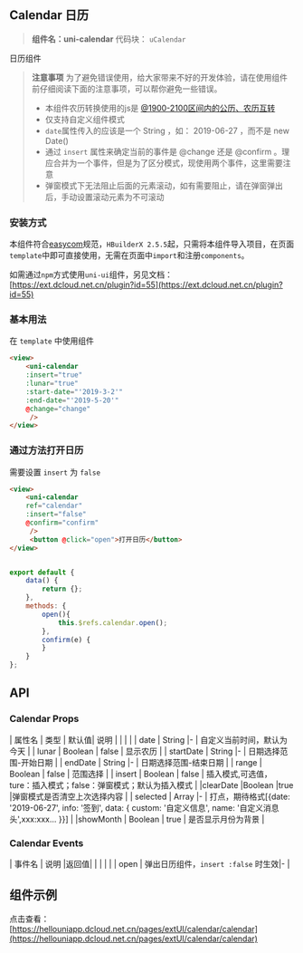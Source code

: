 

## Calendar 日历
> **组件名：uni-calendar**
> 代码块： `uCalendar`


日历组件

> **注意事项**
> 为了避免错误使用，给大家带来不好的开发体验，请在使用组件前仔细阅读下面的注意事项，可以帮你避免一些错误。
> - 本组件农历转换使用的js是 [@1900-2100区间内的公历、农历互转](https://github.com/jjonline/calendar.js)  
> - 仅支持自定义组件模式
> - `date`属性传入的应该是一个 String ，如： 2019-06-27 ，而不是 new Date()
> - 通过 `insert` 属性来确定当前的事件是 @change 还是 @confirm 。理应合并为一个事件，但是为了区分模式，现使用两个事件，这里需要注意
> - 弹窗模式下无法阻止后面的元素滚动，如有需要阻止，请在弹窗弹出后，手动设置滚动元素为不可滚动


### 安装方式

本组件符合[easycom](https://uniapp.dcloud.io/collocation/pages?id=easycom)规范，`HBuilderX 2.5.5`起，只需将本组件导入项目，在页面`template`中即可直接使用，无需在页面中`import`和注册`components`。

如需通过`npm`方式使用`uni-ui`组件，另见文档：[https://ext.dcloud.net.cn/plugin?id=55](https://ext.dcloud.net.cn/plugin?id=55)

### 基本用法

在 ``template`` 中使用组件

```html
<view>
	<uni-calendar 
	:insert="true"
	:lunar="true" 
	:start-date="'2019-3-2'"
	:end-date="'2019-5-20'"
	@change="change"
	 />
</view>
```

### 通过方法打开日历

需要设置 `insert` 为 `false`

```html
<view>
	<uni-calendar 
	ref="calendar"
	:insert="false"
	@confirm="confirm"
	 />
	 <button @click="open">打开日历</button>
</view>
```

```javascript

export default {
	data() {
		return {};
	},
	methods: {
		open(){
			this.$refs.calendar.open();
		},
		confirm(e) {
		}
	}
};

```


## API

### Calendar Props

|  属性名	|    类型	| 默认值| 说明																													|
| 		| 																													|
| date		| String	|-		| 自定义当前时间，默认为今天																							|
| lunar		| Boolean	| false	| 显示农历																												|
| startDate	| String	|-		| 日期选择范围-开始日期																									|
| endDate	| String	|-		| 日期选择范围-结束日期																									|
| range		| Boolean	| false	| 范围选择																												|
| insert	| Boolean	| false	| 插入模式,可选值，ture：插入模式；false：弹窗模式；默认为插入模式														|
|clearDate	|Boolean	|true	|弹窗模式是否清空上次选择内容	|
| selected	| Array		|-		| 打点，期待格式[{date: '2019-06-27', info: '签到', data: { custom: '自定义信息', name: '自定义消息头',xxx:xxx... }}]	|
|showMonth	| Boolean	| true	| 是否显示月份为背景																									|

### Calendar Events

|  事件名		| 说明								|返回值|
| 								|		| 									|
| open	| 弹出日历组件，`insert :false` 时生效|- 	|





## 组件示例

点击查看：[https://hellouniapp.dcloud.net.cn/pages/extUI/calendar/calendar](https://hellouniapp.dcloud.net.cn/pages/extUI/calendar/calendar)